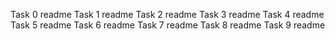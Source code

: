 Task 0 readme
Task 1 readme
Task 2 readme
Task 3 readme
Task 4 readme
Task 5 readme
Task 6 readme
Task 7 readme
Task 8 readme
Task 9 readme
